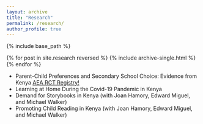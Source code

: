 ```yaml
---
layout: archive
title: "Research"
permalink: /research/
author_profile: true
---
```


{% include base_path %}

{% for post in site.research reversed %}
  {% include archive-single.html %}
{% endfor %}

* Parent-Child Preferences and Secondary School Choice: Evidence from Kenya [AEA RCT Registry!](https://www.socialscienceregistry.org/trials/5517)
* Learning at Home During the Covid-19 Pandemic in Kenya
* Demand for Storybooks in Kenya (with Joan Hamory, Edward Miguel, and Michael Walker)
* Promoting Child Reading in Kenya (with Joan Hamory, Edward Miguel, and Michael Walker)


